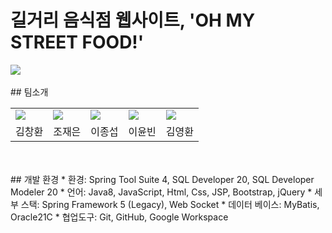 # 길거리 음식점 웹사이트, 'OH MY STREET FOOD!'
<img src="https://github.com/iamjaeeuncho/OhMyStreetFood/assets/46369038/b9c5e6df-6bca-4330-8f95-7ddaf5e96ff2">
<br>
<br>
## 팀소개
<table>
  <tr>
    <td><img src="https://github.com/iamjaeeuncho/OhMyStreetFood/assets/46369038/0da8ee5f-d656-4b35-8041-4871d5cbd573"></td>
    <td><img src="https://github.com/iamjaeeuncho/OhMyStreetFood/assets/46369038/02ce6a13-c264-4e04-bd4c-ac01073281e5"></td>
    <td><img src="https://github.com/iamjaeeuncho/OhMyStreetFood/assets/46369038/e4820f68-8e09-4270-860f-abb3d79a9a71"></td>
    <td><img src="https://github.com/iamjaeeuncho/OhMyStreetFood/assets/46369038/9810f900-cecc-4828-9d1c-345f68beac3f"></td>
    <td><img src="https://github.com/iamjaeeuncho/OhMyStreetFood/assets/46369038/dc809eb2-dd7f-43bc-8c75-eb374aae91ed"></td>
  </tr>
  <tr>
    <td>김창환</td>
    <td>조재은</td>
    <td>이종섭</td>
    <td>이윤빈</td>
    <td>김영환</td>
  </tr>
</table>
<br>
<br>
## 개발 환경
* 환경: Spring Tool Suite 4, SQL Developer 20, SQL Developer Modeler 20
* 언어: Java8, JavaScript, Html, Css, JSP, Bootstrap, jQuery
* 세부 스택: Spring Framework 5 (Legacy), Web Socket
* 데이터 베이스: MyBatis, Oracle21C
* 협업도구: Git, GitHub, Google Workspace
<br>
<br>
